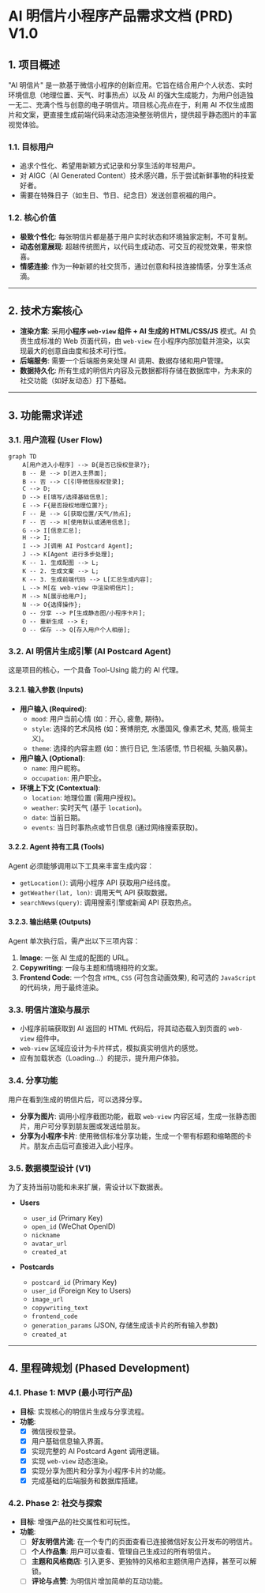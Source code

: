 # AI 明信片小程序产品需求文档 (PRD) V1.0

## 1. 项目概述

"AI 明信片" 是一款基于微信小程序的创新应用。它旨在结合用户个人状态、实时环境信息（地理位置、天气、时事热点）以及 AI 的强大生成能力，为用户创造独一无二、充满个性与创意的电子明信片。项目核心亮点在于，利用 AI 不仅生成图片和文案，更直接生成前端代码来动态渲染整张明信片，提供超乎静态图片的丰富视觉体验。

### 1.1. 目标用户

- 追求个性化、希望用新颖方式记录和分享生活的年轻用户。
- 对 AIGC（AI Generated Content）技术感兴趣，乐于尝试新鲜事物的科技爱好者。
- 需要在特殊日子（如生日、节日、纪念日）发送创意祝福的用户。

### 1.2. 核心价值

- **极致个性化**: 每张明信片都是基于用户实时状态和环境独家定制，不可复制。
- **动态创意展现**: 超越传统图片，以代码生成动态、可交互的视觉效果，带来惊喜。
- **情感连接**: 作为一种新颖的社交货币，通过创意和科技连接情感，分享生活点滴。

---

## 2. 技术方案核心

- **渲染方案**: 采用**小程序 `web-view` 组件 + AI 生成的 HTML/CSS/JS** 模式。AI 负责生成标准的 Web 页面代码，由 `web-view` 在小程序内部加载并渲染，以实现最大的创意自由度和技术可行性。
- **后端服务**: 需要一个后端服务来处理 AI 调用、数据存储和用户管理。
- **数据持久化**: 所有生成的明信片内容及元数据都将存储在数据库中，为未来的社交功能（如好友动态）打下基础。

---

## 3. 功能需求详述

### 3.1. 用户流程 (User Flow)

```mermaid
graph TD
    A[用户进入小程序] --> B{是否已授权登录?};
    B -- 是 --> D[进入主界面];
    B -- 否 --> C[引导微信授权登录];
    C --> D;
    D --> E[填写/选择基础信息];
    E --> F{是否授权地理位置?};
    F -- 是 --> G[获取位置/天气/热点];
    F -- 否 --> H[使用默认或通用信息];
    G --> I[信息汇总];
    H --> I;
    I --> J[调用 AI Postcard Agent];
    J --> K[Agent 进行多步处理];
    K -- 1. 生成配图 --> L;
    K -- 2. 生成文案 --> L;
    K -- 3. 生成前端代码 --> L[汇总生成内容];
    L --> M[在 web-view 中渲染明信片];
    M --> N[展示给用户];
    N --> O{选择操作};
    O -- 分享 --> P[生成静态图/小程序卡片];
    O -- 重新生成 --> E;
    O -- 保存 --> Q[存入用户个人相册];
```

### 3.2. AI 明信片生成引擎 (AI Postcard Agent)

这是项目的核心，一个具备 Tool-Using 能力的 AI 代理。

#### 3.2.1. 输入参数 (Inputs)

- **用户输入 (Required)**:
    - `mood`: 用户当前心情 (如：开心, 疲惫, 期待)。
    - `style`: 选择的艺术风格 (如：赛博朋克, 水墨国风, 像素艺术, 梵高, 极简主义)。
    - `theme`: 选择的内容主题 (如：旅行日记, 生活感悟, 节日祝福, 头脑风暴)。
- **用户输入 (Optional)**:
    - `name`: 用户昵称。
    - `occupation`: 用户职业。
- **环境上下文 (Contextual)**:
    - `location`: 地理位置 (需用户授权)。
    - `weather`: 实时天气 (基于 `location`)。
    - `date`: 当前日期。
    - `events`: 当日时事热点或节日信息 (通过网络搜索获取)。

#### 3.2.2. Agent 持有工具 (Tools)

Agent 必须能够调用以下工具来丰富生成内容：

- `getLocation()`: 调用小程序 API 获取用户经纬度。
- `getWeather(lat, lon)`: 调用天气 API 获取数据。
- `searchNews(query)`: 调用搜索引擎或新闻 API 获取热点。

#### 3.2.3. 输出结果 (Outputs)

Agent 单次执行后，需产出以下三项内容：

1.  **Image**: 一张 AI 生成的配图的 URL。
2.  **Copywriting**: 一段与主题和情境相符的文案。
3.  **Frontend Code**: 一个包含 `HTML`, `CSS` (可包含动画效果), 和可选的 `JavaScript` 的代码块，用于最终渲染。

### 3.3. 明信片渲染与展示

- 小程序前端获取到 AI 返回的 HTML 代码后，将其动态载入到页面的 `web-view` 组件中。
- `web-view` 区域应设计为卡片样式，模拟真实明信片的感觉。
- 应有加载状态（Loading...）的提示，提升用户体验。

### 3.4. 分享功能

用户在看到生成的明信片后，可以选择分享。

- **分享为图片**: 调用小程序截图功能，截取 `web-view` 内容区域，生成一张静态图片，用户可分享到朋友圈或发送给朋友。
- **分享为小程序卡片**: 使用微信标准分享功能，生成一个带有标题和缩略图的卡片。朋友点击后可直接进入此小程序。

### 3.5. 数据模型设计 (V1)

为了支持当前功能和未来扩展，需设计以下数据表。

- **Users**
    - `user_id` (Primary Key)
    - `open_id` (WeChat OpenID)
    - `nickname`
    - `avatar_url`
    - `created_at`

- **Postcards**
    - `postcard_id` (Primary Key)
    - `user_id` (Foreign Key to Users)
    - `image_url`
    - `copywriting_text`
    - `frontend_code`
    - `generation_params` (JSON, 存储生成该卡片的所有输入参数)
    - `created_at`

---

## 4. 里程碑规划 (Phased Development)

### 4.1. Phase 1: MVP (最小可行产品)

- **目标**: 实现核心的明信片生成与分享流程。
- **功能**:
    - [x] 微信授权登录。
    - [x] 用户基础信息输入界面。
    - [x] 实现完整的 AI Postcard Agent 调用逻辑。
    - [x] 实现 `web-view` 动态渲染。
    - [x] 实现分享为图片和分享为小程序卡片的功能。
    - [x] 完成基础的后端服务和数据库搭建。

### 4.2. Phase 2: 社交与探索

- **目标**: 增强产品的社交属性和可玩性。
- **功能**:
    - [ ] **好友明信片流**: 在一个专门的页面查看已连接微信好友公开发布的明信片。
    - [ ] **个人作品集**: 用户可以查看、管理自己生成过的所有明信片。
    - [ ] **主题和风格商店**: 引入更多、更独特的风格和主题供用户选择，甚至可以解锁。
    - [ ] **评论与点赞**: 为明信片增加简单的互动功能。 